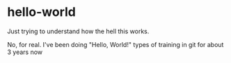 # hello-world
Just trying to understand how the hell this works.

No, for real. I've been doing "Hello, World!" types of training in git for about 3 years now

